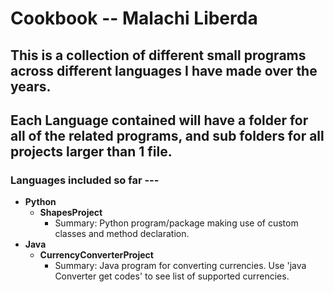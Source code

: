 # Cookbook -- Malachi Liberda

## This is a collection of different small programs across different languages I have made over the years.


## Each Language contained will have a folder for all of the related programs, and sub folders for all projects larger than 1 file.


### Languages included so far ---

- __**Python**__
    - __ShapesProject__
        - Summary: Python program/package making use of custom classes and method declaration.
- __**Java**__
    - __CurrencyConverterProject__
        - Summary: Java program for converting currencies. Use 'java Converter get codes' to see list of supported currencies.
